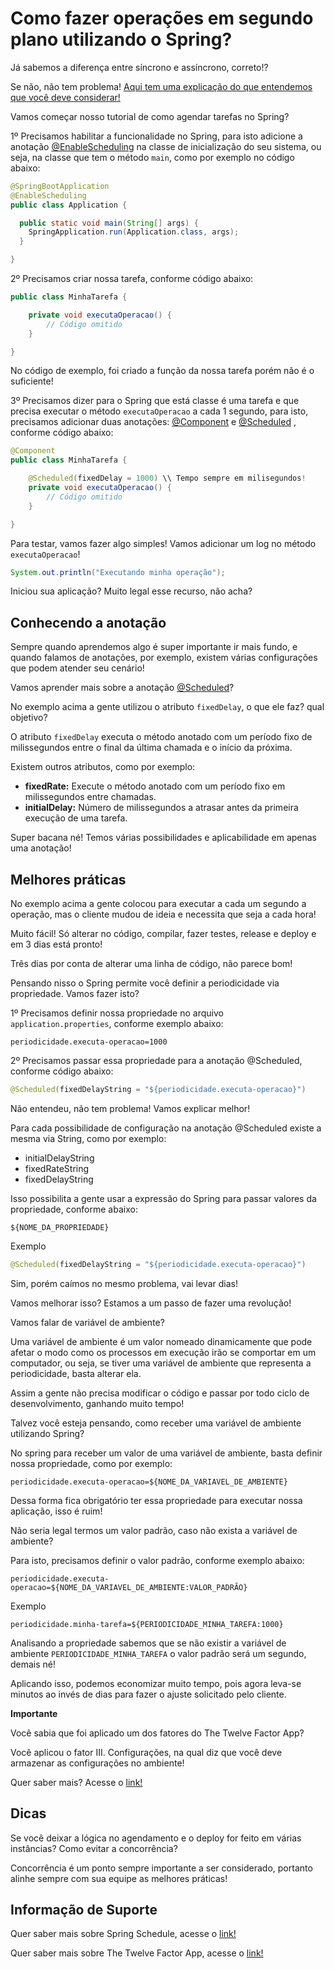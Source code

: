 # Como fazer operações em segundo plano utilizando o Spring?

Já sabemos a diferença entre síncrono e assíncrono, correto!?

Se não, não tem problema! [Aqui tem uma explicação do que entendemos que você deve considerar!](../informacao_procedural/synchronous-vs-asynchronous.md)

Vamos começar nosso tutorial de como agendar tarefas no Spring?

1º Precisamos habilitar a funcionalidade no Spring, para isto adicione a anotação [@EnableScheduling](https://docs.spring.io/spring-framework/docs/current/javadoc-api/org/springframework/scheduling/annotation/EnableScheduling.html) 
na classe de inicialização do seu sistema, ou seja, na classe que tem o método `main`, como por exemplo no código abaixo:

```java
@SpringBootApplication
@EnableScheduling
public class Application {

  public static void main(String[] args) {
    SpringApplication.run(Application.class, args);
  }

}
```

2º Precisamos criar nossa tarefa, conforme código abaixo:

```java
public class MinhaTarefa {

    private void executaOperacao() {
        // Código omitido
    }

}
```

No código de exemplo, foi criado a função da nossa tarefa porém não é o suficiente!

3º Precisamos dizer para o Spring que está classe é uma tarefa e que precisa executar o método `executaOperacao` a cada 1 segundo, para 
isto, precisamos adicionar duas anotações: [@Component](https://docs.spring.io/spring-framework/docs/current/javadoc-api/org/springframework/stereotype/Component.html) 
e [@Scheduled](https://docs.spring.io/spring-framework/docs/current/javadoc-api/org/springframework/scheduling/annotation/Scheduled.html)
, conforme código abaixo:

```java
@Component
public class MinhaTarefa {

    @Scheduled(fixedDelay = 1000) \\ Tempo sempre em milisegundos!
    private void executaOperacao() {
        // Código omitido
    }

}
```

Para testar, vamos fazer algo simples! Vamos adicionar um log no método `executaOperacao`!

```java
System.out.println("Executando minha operação");
```

Iniciou sua aplicação? Muito legal esse recurso, não acha?

## Conhecendo a anotação

Sempre quando aprendemos algo é super importante ir mais fundo, e quando falamos de anotações, por exemplo, existem 
várias configurações que podem atender seu cenário!

Vamos aprender mais sobre a anotação [@Scheduled](https://docs.spring.io/spring-framework/docs/current/javadoc-api/org/springframework/scheduling/annotation/Scheduled.html)?

No exemplo acima a gente utilizou o atributo `fixedDelay`, o que ele faz? qual objetivo?

O atributo `fixedDelay` executa o método anotado com um período fixo de milissegundos entre o final da última chamada e o 
início da próxima.

Existem outros atributos, como por exemplo:

- **fixedRate:** Execute o método anotado com um período fixo em milissegundos entre chamadas.
- **initialDelay:** Número de milissegundos a atrasar antes da primeira execução de uma tarefa.

Super bacana né! Temos várias possibilidades e aplicabilidade em apenas uma anotação!

## Melhores práticas

No exemplo acima a gente colocou para executar a cada um segundo a operação, mas o cliente mudou de ideia e necessita 
que seja a cada hora!

Muito fácil! Só alterar no código, compilar, fazer testes, release e deploy e em 3 dias está pronto!

Três dias por conta de alterar uma linha de código, não parece bom!

Pensando nisso o Spring permite você definir a periodicidade via propriedade. Vamos fazer isto?

1º Precisamos definir nossa propriedade no arquivo `application.properties`, conforme exemplo abaixo:

```properties
periodicidade.executa-operacao=1000
```

2º Precisamos passar essa propriedade para a anotação @Scheduled, conforme código abaixo:

```java
@Scheduled(fixedDelayString = "${periodicidade.executa-operacao}")
```
Não entendeu, não tem problema! Vamos explicar melhor!

Para cada possibilidade de configuração na anotação @Scheduled existe a mesma via String, como por exemplo:

- initialDelayString
- fixedRateString
- fixedDelayString

Isso possibilita a gente usar a expressão do Spring para passar valores da propriedade, conforme abaixo:

```
${NOME_DA_PROPRIEDADE}
```

Exemplo

```java
@Scheduled(fixedDelayString = "${periodicidade.executa-operacao}")
```

Sim, porém caímos no mesmo problema, vai levar dias!

Vamos melhorar isso? Estamos a um passo de fazer uma revolução!

Vamos falar de variável de ambiente?

Uma variável de ambiente é um valor nomeado dinamicamente que pode afetar o modo como os processos em execução irão se 
comportar em um computador, ou seja, se tiver uma variável de ambiente que representa a periodicidade, basta alterar ela.
 
Assim a gente não precisa modificar o código e passar por todo ciclo de desenvolvimento, ganhando muito tempo!

Talvez você esteja pensando, como receber uma variável de ambiente utilizando Spring?

No spring para receber um valor de uma variável de ambiente, basta definir nossa propriedade, como por exemplo:

```properties
periodicidade.executa-operacao=${NOME_DA_VARIAVEL_DE_AMBIENTE}
```

Dessa forma fica obrigatório ter essa propriedade para executar nossa aplicação, isso é ruim!

Não seria legal termos um valor padrão, caso não exista a variável de ambiente?

Para isto, precisamos definir o valor padrão, conforme exemplo abaixo:

```properties
periodicidade.executa-operacao=${NOME_DA_VARIAVEL_DE_AMBIENTE:VALOR_PADRÃO}
```

Exemplo

```properties
periodicidade.minha-tarefa=${PERIODICIDADE_MINHA_TAREFA:1000}
```

Analisando a propriedade sabemos que se não existir a variável de ambiente `PERIODICIDADE_MINHA_TAREFA` o valor padrão 
será um segundo, demais né!

Aplicando isso, podemos economizar muito tempo, pois agora leva-se minutos ao invés de dias para fazer o ajuste solicitado 
pelo cliente.

**Importante**

Você sabia que foi aplicado um dos fatores do The Twelve Factor App?

Você aplicou o fator III. Configurações, na qual diz que você deve armazenar as configurações no ambiente!

Quer saber mais?  Acesse o [link!](https://12factor.net/pt_br/config)

## Dicas

Se você deixar a lógica no agendamento e o deploy for feito em várias instâncias? Como evitar a concorrência?

Concorrência é um ponto sempre importante a ser considerado, portanto alinhe sempre com sua equipe as melhores práticas!

## Informação de Suporte

Quer saber mais sobre Spring Schedule, acesse o [link!](https://docs.spring.io/spring/docs/current/spring-framework-reference/integration.html#scheduling-annotation-support)

Quer saber mais sobre The Twelve Factor App, acesse o [link!](https://12factor.net/pt_br/)
